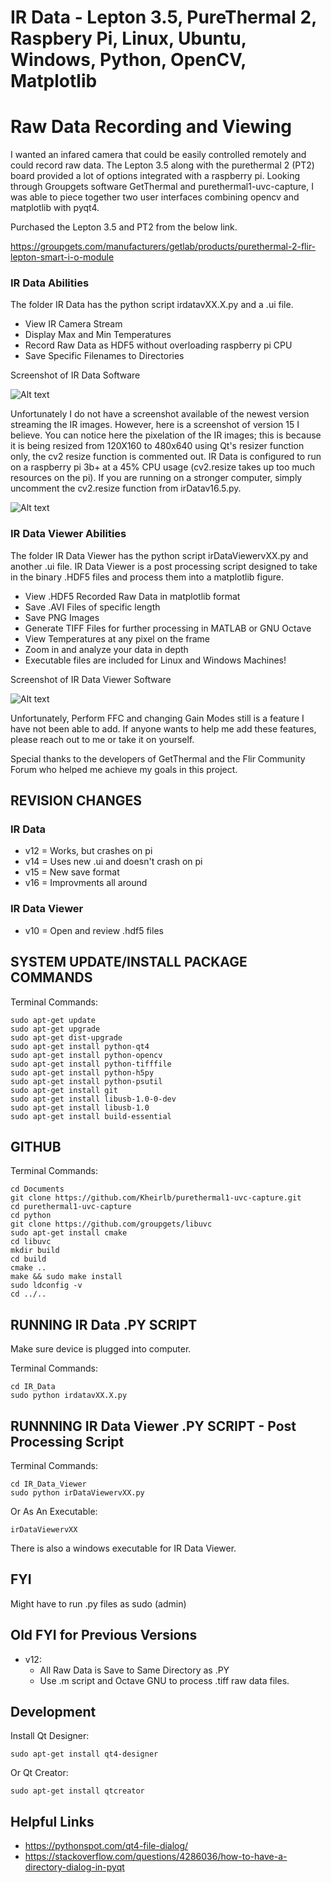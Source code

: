 ﻿# IR Data - Lepton 3.5, PureThermal 2, Raspbery Pi, Linux, Ubuntu, Windows, Python, OpenCV, Matplotlib

# Raw Data Recording and Viewing

I wanted an infared camera that could be easily controlled remotely and could record raw data. The Lepton 3.5 along with the purethermal 2  (PT2) board provided a lot of options integrated with a raspberry pi. Looking through Groupgets software GetThermal and purethermal1-uvc-capture, I was able to piece together two user interfaces combining opencv and matplotlib with pyqt4. 

Purchased the Lepton 3.5 and PT2 from the below link. 

https://groupgets.com/manufacturers/getlab/products/purethermal-2-flir-lepton-smart-i-o-module

### IR Data Abilities

The folder IR Data has the python script irdatavXX.X.py and a .ui file. 

- View IR Camera Stream
- Display Max and Min Temperatures
- Record Raw Data as HDF5 without overloading raspberry pi CPU
- Save Specific Filenames to Directories

Screenshot of IR Data Software

![Alt text](/images/irDataOpen.png?raw=true)

Unfortunately I do not have a screenshot available of the newest version streaming the IR images. However, here is a screenshot of version 15 I believe. You can notice here the pixelation of the IR images; this is because it is being resized from 120X160 to 480x640 using Qt's resizer function only, the cv2 resize function is commented out. IR Data is configured to run on a raspberry pi 3b+ at a 45% CPU usage (cv2.resize takes up too much resources on the pi). If you are running on a stronger computer, simply uncomment the cv2.resize function from irDatav16.5.py.

![Alt text](/images/irDataStreamingOld.PNG?raw=true)

### IR Data Viewer Abilities

The folder IR Data Viewer has the python script irDataViewervXX.py and another .ui file. IR Data Viewer is a post processing script designed to take in the binary .HDF5 files and process them into a matplotlib figure.

- View .HDF5 Recorded Raw Data in matplotlib format
- Save .AVI Files of specific length
- Save PNG Images
- Generate TIFF Files for further processing in MATLAB or GNU Octave
- View Temperatures at any pixel on the frame
- Zoom in and analyze your data in depth
- Executable files are included for Linux and Windows Machines!

Screenshot of IR Data Viewer Software

![Alt text](/images/irDataViewerSelected.png?raw=true)

Unfortunately, Perform FFC and changing Gain Modes still is a feature I have not been able to add. If anyone wants to help me add these features, please reach out to me or take it on yourself. 

Special thanks to the developers of GetThermal and the Flir Community Forum who helped me achieve my goals in this project.

## REVISION CHANGES

### IR Data

- v12 = Works, but crashes on pi
- v14 = Uses new .ui and doesn't crash on pi
- v15 = New save format
- v16 = Improvments all around

### IR Data Viewer

- v10 = Open and review .hdf5 files

## SYSTEM UPDATE/INSTALL PACKAGE COMMANDS

Terminal Commands:

	sudo apt-get update
	sudo apt-get upgrade
	sudo apt-get dist-upgrade
	sudo apt-get install python-qt4
	sudo apt-get install python-opencv
	sudo apt-get install python-tifffile 
	sudo apt-get install python-h5py
	sudo apt-get install python-psutil
	sudo apt-get install git
	sudo apt-get install libusb-1.0-0-dev
	sudo apt-get install libusb-1.0
	sudo apt-get install build-essential

## GITHUB

Terminal Commands:

	cd Documents
	git clone https://github.com/Kheirlb/purethermal1-uvc-capture.git
	cd purethermal1-uvc-capture
	cd python
	git clone https://github.com/groupgets/libuvc
	sudo apt-get install cmake
	cd libuvc
	mkdir build
	cd build
	cmake ..
	make && sudo make install
	sudo ldconfig -v
	cd ../..

## RUNNING IR Data .PY SCRIPT

Make sure device is plugged into computer.

Terminal Commands:

	cd IR_Data
	sudo python irdatavXX.X.py

## RUNNNING IR Data Viewer .PY SCRIPT - Post Processing Script

Terminal Commands:
	
	cd IR_Data_Viewer
	sudo python irDataViewervXX.py

Or As An Executable:

	irDataViewervXX

There is also a windows executable for IR Data Viewer.

## FYI

Might have to run .py files as sudo (admin)

## Old FYI for Previous Versions

- v12:
	- All Raw Data is Save to Same Directory as .PY
	- Use .m script and Octave GNU to process .tiff raw data files.

## Development

Install Qt Designer:

	sudo apt-get install qt4-designer

Or Qt Creator:

	sudo apt-get install qtcreator

## Helpful Links

- https://pythonspot.com/qt4-file-dialog/
- https://stackoverflow.com/questions/4286036/how-to-have-a-directory-dialog-in-pyqt
